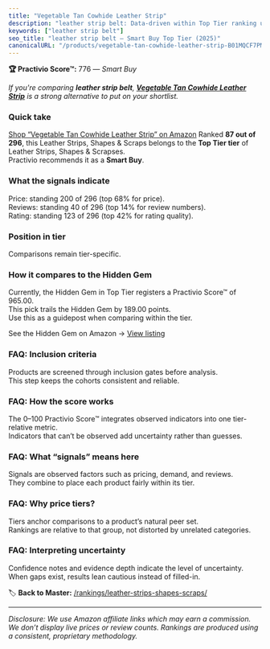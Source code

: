 ```yaml
---
title: "Vegetable Tan Cowhide Leather Strip"
description: "leather strip belt: Data-driven within Top Tier ranking using the Practivio Score™. Positioned by quality, value, demand, findability, momentum."
keywords: ["leather strip belt"]
seo_title: "leather strip belt — Smart Buy Top Tier (2025)"
canonicalURL: "/products/vegetable-tan-cowhide-leather-strip-B01MQCF7PM/"
---
```


**🏆 Practivio Score™:** 776 — _Smart Buy_


*If you're comparing **leather strip belt**, **[Vegetable Tan Cowhide Leather Strip](https://www.amazon.com/dp/B01MQCF7PM?tag=practivio-20)** is a strong alternative to put on your shortlist.*
### Quick take
[Shop “Vegetable Tan Cowhide Leather Strip” on Amazon](https://www.amazon.com/dp/B01MQCF7PM?tag=practivio-20)
Ranked **87 out of 296**, this Leather Strips, Shapes & Scraps belongs to the **Top Tier tier** of Leather Strips, Shapes & Scrapses.  
Practivio recommends it as a **Smart Buy**.

### What the signals indicate
Price: standing 200 of 296 (top 68% for price).  
Reviews: standing 40 of 296 (top 14% for review numbers).  
Rating: standing 123 of 296 (top 42% for rating quality).  

### Position in tier
Comparisons remain tier-specific.

### How it compares to the Hidden Gem
Currently, the Hidden Gem in Top Tier registers a Practivio Score™ of 965.00.  
This pick trails the Hidden Gem by 189.00 points.  
Use this as a guidepost when comparing within the tier.  

See the Hidden Gem on Amazon → [View listing](https://www.amazon.com/dp/B07TDJCKHF?tag=practivio-20)

### FAQ: Inclusion criteria
Products are screened through inclusion gates before analysis.  
This step keeps the cohorts consistent and reliable.

### FAQ: How the score works
The 0–100 Practivio Score™ integrates observed indicators into one tier-relative metric.  
Indicators that can’t be observed add uncertainty rather than guesses.

### FAQ: What “signals” means here
Signals are observed factors such as pricing, demand, and reviews.  
They combine to place each product fairly within its tier.

### FAQ: Why price tiers?
Tiers anchor comparisons to a product’s natural peer set.  
Rankings are relative to that group, not distorted by unrelated categories.

### FAQ: Interpreting uncertainty
Confidence notes and evidence depth indicate the level of uncertainty.  
When gaps exist, results lean cautious instead of filled-in.


🏷️ **Back to Master:** [/rankings/leather-strips-shapes-scraps/](/rankings/leather-strips-shapes-scraps/)

---
_Disclosure: We use Amazon affiliate links which may earn a commission. We don’t display live prices or review counts. Rankings are produced using a consistent, proprietary methodology._
